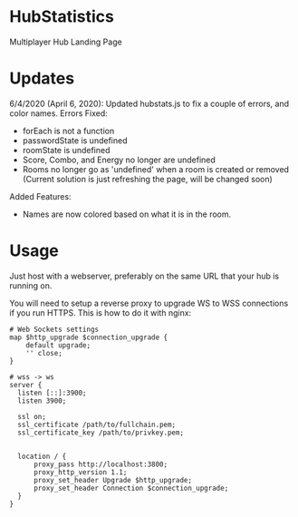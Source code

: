 # HubStatistics
Multiplayer Hub Landing Page

# Updates
6/4/2020 (April 6, 2020): Updated hubstats.js to fix a couple of errors, and color names.
Errors Fixed:
+ forEach is not a function
+ passwordState is undefined
+ roomState is undefined
+ Score, Combo, and Energy no longer are undefined
+ Rooms no longer go as 'undefined' when a room is created or removed
(Current solution is just refreshing the page, will be changed soon)

Added Features:
+ Names are now colored based on what it is in the room.

# Usage
Just host with a webserver, preferably on the same URL that your hub is running on.

You will need to setup a reverse proxy to upgrade WS to WSS connections if you run HTTPS. This is how to do it with nginx:

```nginx
# Web Sockets settings
map $http_upgrade $connection_upgrade {
    default upgrade;
    '' close;
}

# wss -> ws
server {
  listen [::]:3900;
  listen 3900;

  ssl on;
  ssl_certificate /path/to/fullchain.pem;
  ssl_certificate_key /path/to/privkey.pem;


  location / {
      proxy_pass http://localhost:3800;
      proxy_http_version 1.1;
      proxy_set_header Upgrade $http_upgrade;
      proxy_set_header Connection $connection_upgrade;
  }
}
```
